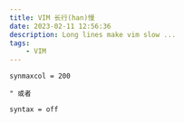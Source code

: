 ```yaml
---
title: VIM 长行(han)慢
date: 2023-02-11 12:56:36
description: Long lines make vim slow ...
tags:
    - VIM
---
```


```vim
synmaxcol = 200

" 或者

syntax = off
```



